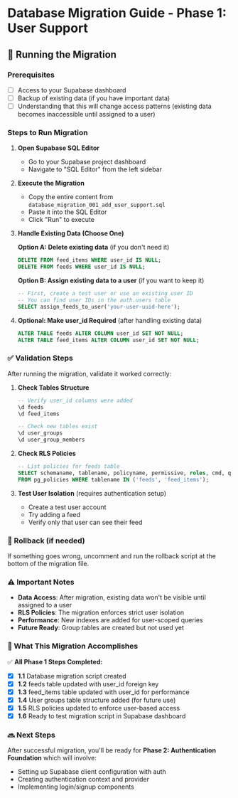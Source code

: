 # Database Migration Guide - Phase 1: User Support

## 🚀 Running the Migration

### Prerequisites
- [ ] Access to your Supabase dashboard
- [ ] Backup of existing data (if you have important data)
- [ ] Understanding that this will change access patterns (existing data becomes inaccessible until assigned to a user)

### Steps to Run Migration

1. **Open Supabase SQL Editor**
   - Go to your Supabase project dashboard
   - Navigate to "SQL Editor" from the left sidebar

2. **Execute the Migration**
   - Copy the entire content from `database_migration_001_add_user_support.sql`
   - Paste it into the SQL Editor
   - Click "Run" to execute

3. **Handle Existing Data (Choose One)**
   
   **Option A: Delete existing data** (if you don't need it)
   ```sql
   DELETE FROM feed_items WHERE user_id IS NULL;
   DELETE FROM feeds WHERE user_id IS NULL;
   ```
   
   **Option B: Assign existing data to a user** (if you want to keep it)
   ```sql
   -- First, create a test user or use an existing user ID
   -- You can find user IDs in the auth.users table
   SELECT assign_feeds_to_user('your-user-uuid-here');
   ```

4. **Optional: Make user_id Required** (after handling existing data)
   ```sql
   ALTER TABLE feeds ALTER COLUMN user_id SET NOT NULL;
   ALTER TABLE feed_items ALTER COLUMN user_id SET NOT NULL;
   ```

### ✅ Validation Steps

After running the migration, validate it worked correctly:

1. **Check Tables Structure**
   ```sql
   -- Verify user_id columns were added
   \d feeds
   \d feed_items
   
   -- Check new tables exist
   \d user_groups
   \d user_group_members
   ```

2. **Check RLS Policies**
   ```sql
   -- List policies for feeds table
   SELECT schemaname, tablename, policyname, permissive, roles, cmd, qual 
   FROM pg_policies WHERE tablename IN ('feeds', 'feed_items');
   ```

3. **Test User Isolation** (requires authentication setup)
   - Create a test user account
   - Try adding a feed
   - Verify only that user can see their feed

### 🔄 Rollback (if needed)

If something goes wrong, uncomment and run the rollback script at the bottom of the migration file.

### ⚠️ Important Notes

- **Data Access**: After migration, existing data won't be visible until assigned to a user
- **RLS Policies**: The migration enforces strict user isolation
- **Performance**: New indexes are added for user-scoped queries
- **Future Ready**: Group tables are created but not used yet

### 🎯 What This Migration Accomplishes

✅ **All Phase 1 Steps Completed:**
- [x] **1.1** Database migration script created
- [x] **1.2** feeds table updated with user_id foreign key  
- [x] **1.3** feed_items table updated with user_id for performance
- [x] **1.4** User groups table structure added (for future use)
- [x] **1.5** RLS policies updated to enforce user-based access
- [x] **1.6** Ready to test migration script in Supabase dashboard

### 🔜 Next Steps

After successful migration, you'll be ready for **Phase 2: Authentication Foundation** which will involve:
- Setting up Supabase client configuration with auth
- Creating authentication context and provider
- Implementing login/signup components 